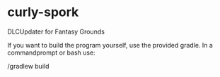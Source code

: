 # curly-spork
DLCUpdater for Fantasy Grounds

If you want to build the program yourself, use the provided gradle.
In a commandprompt or bash use:

/gradlew build

